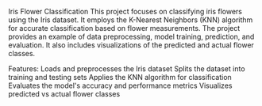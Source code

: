 Iris Flower Classification
This project focuses on classifying iris flowers using the Iris dataset. It employs the K-Nearest Neighbors (KNN) algorithm for accurate classification based on flower measurements. The project provides an example of data preprocessing, model training, prediction, and evaluation. It also includes visualizations of the predicted and actual flower classes.

Features: 
Loads and preprocesses the Iris dataset
Splits the dataset into training and testing sets
Applies the KNN algorithm for classification
Evaluates the model's accuracy and performance metrics
Visualizes predicted vs actual flower classes
